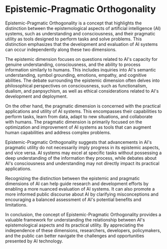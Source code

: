 # Epistemic-Pragmatic Orthogonality

Epistemic-Pragmatic Orthogonality is a concept that highlights the distinction between the epistemological aspects of artificial intelligence (AI) systems, such as understanding and consciousness, and their pragmatic utility as tools designed to perform tasks and solve problems. This distinction emphasizes that the development and evaluation of AI systems can occur independently along these two dimensions.

The epistemic dimension focuses on questions related to AI's capacity for genuine understanding, consciousness, and the ability to process information similarly to humans. This includes inquiries into AI's semantic understanding, symbol grounding, emotions, empathy, and cognitive abilities. The debate surrounding the epistemic dimension often delves into philosophical perspectives on consciousness, such as functionalism, dualism, and panpsychism, as well as ethical considerations related to AI's development and deployment.

On the other hand, the pragmatic dimension is concerned with the practical applications and utility of AI systems. This encompasses their capabilities to perform tasks, learn from data, adapt to new situations, and collaborate with humans. The pragmatic dimension is primarily focused on the optimization and improvement of AI systems as tools that can augment human capabilities and address complex problems.

Epistemic-Pragmatic Orthogonality suggests that advancements in AI's pragmatic utility do not necessarily imply progress in its epistemic aspects, and vice versa. AI systems may excel at specific tasks without possessing a deep understanding of the information they process, while debates about AI's consciousness and understanding may not directly impact its practical applications.

Recognizing the distinction between the epistemic and pragmatic dimensions of AI can help guide research and development efforts by enabling a more nuanced evaluation of AI systems. It can also promote a more informed public discourse about AI by clarifying misconceptions and encouraging a balanced assessment of AI's potential benefits and limitations.

In conclusion, the concept of Epistemic-Pragmatic Orthogonality provides a valuable framework for understanding the relationship between AI's epistemological aspects and its practical utility. By appreciating the independence of these dimensions, researchers, developers, policymakers, and the public can better navigate the challenges and opportunities presented by AI technology.
